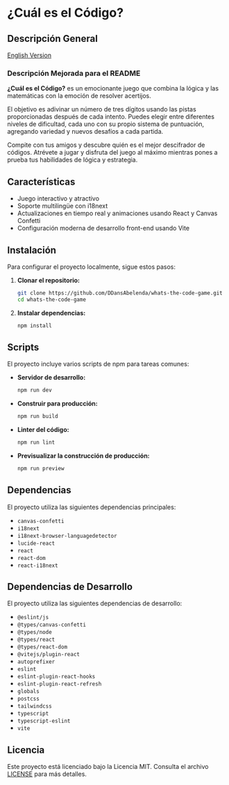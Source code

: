 # ¿Cuál es el Código?

## Descripción General

[English Version](README.md)

### Descripción Mejorada para el README

**¿Cuál es el Código?** es un emocionante juego que combina la lógica y las matemáticas con la emoción de resolver acertijos.

El objetivo es adivinar un número de tres dígitos usando las pistas proporcionadas después de cada intento. Puedes elegir entre diferentes niveles de dificultad, cada uno con su propio sistema de puntuación, agregando variedad y nuevos desafíos a cada partida.

Compite con tus amigos y descubre quién es el mejor descifrador de códigos. Atrévete a jugar y disfruta del juego al máximo mientras pones a prueba tus habilidades de lógica y estrategia.

## Características

- Juego interactivo y atractivo
- Soporte multilingüe con i18next
- Actualizaciones en tiempo real y animaciones usando React y Canvas Confetti
- Configuración moderna de desarrollo front-end usando Vite

## Instalación

Para configurar el proyecto localmente, sigue estos pasos:

1. **Clonar el repositorio:**
   ```bash
   git clone https://github.com/DDansAbelenda/whats-the-code-game.git
   cd whats-the-code-game
   ```

2. **Instalar dependencias:**
   ```bash
   npm install
   ```

## Scripts

El proyecto incluye varios scripts de npm para tareas comunes:

- **Servidor de desarrollo:**
  ```bash
  npm run dev
  ```

- **Construir para producción:**
  ```bash
  npm run build
  ```

- **Linter del código:**
  ```bash
  npm run lint
  ```

- **Previsualizar la construcción de producción:**
  ```bash
  npm run preview
  ```

## Dependencias

El proyecto utiliza las siguientes dependencias principales:

- `canvas-confetti`
- `i18next`
- `i18next-browser-languagedetector`
- `lucide-react`
- `react`
- `react-dom`
- `react-i18next`

## Dependencias de Desarrollo

El proyecto utiliza las siguientes dependencias de desarrollo:

- `@eslint/js`
- `@types/canvas-confetti`
- `@types/node`
- `@types/react`
- `@types/react-dom`
- `@vitejs/plugin-react`
- `autoprefixer`
- `eslint`
- `eslint-plugin-react-hooks`
- `eslint-plugin-react-refresh`
- `globals`
- `postcss`
- `tailwindcss`
- `typescript`
- `typescript-eslint`
- `vite`

## Licencia

Este proyecto está licenciado bajo la Licencia MIT. Consulta el archivo [LICENSE](LICENSE) para más detalles.
